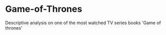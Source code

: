 # Game-of-Thrones
Descriptive analysis on one of the most watched TV series books 'Game of thrones'
